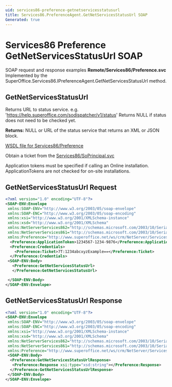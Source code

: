 ```yaml
---
uid: services86-preference-getnetservicesstatusurl
title: Services86.PreferenceAgent.GetNetServicesStatusUrl SOAP
Generated: true
---
```


# Services86 Preference GetNetServicesStatusUrl SOAP

SOAP request and response examples **Remote/Services86/Preference.svc**
Implemented by the <see cref="M:SuperOffice.Services86.IPreferenceAgent.GetNetServicesStatusUrl">SuperOffice.Services86.IPreferenceAgent.GetNetServicesStatusUrl</see> method.

## GetNetServicesStatusUrl

Returns URL to status service. e.g. 'https://help.superoffice.com/sodispatcher/v1/status' Returns NULL if status does not need to be checked yet.


**Returns:** NULL or URL of the status service that returns an XML or JSON block.


[WSDL file for Services86/Preference](../Services86-Preference.md)

Obtain a ticket from the [Services86/SoPrincipal.svc](../SoPrincipal/index.md)

Application tokens must be specified if calling an Online installation. ApplicationTokens are not checked for on-site installations.

## GetNetServicesStatusUrl Request

```xml
<?xml version="1.0" encoding="UTF-8"?>
<SOAP-ENV:Envelope
 xmlns:SOAP-ENV="http://www.w3.org/2003/05/soap-envelope"
 xmlns:SOAP-ENC="http://www.w3.org/2003/05/soap-encoding"
 xmlns:xsi="http://www.w3.org/2001/XMLSchema-instance"
 xmlns:xsd="http://www.w3.org/2001/XMLSchema"
 xmlns:NetServerServices862="http://schemas.microsoft.com/2003/10/Serialization/Arrays"
 xmlns:NetServerServices861="http://schemas.microsoft.com/2003/10/Serialization/"
 xmlns:Preference="http://www.superoffice.net/ws/crm/NetServer/Services86">
  <Preference:ApplicationToken>1234567-1234-9876</Preference:ApplicationToken>
  <Preference:Credentials>
    <Preference:Ticket>7T:1234abcxyzExample==</Preference:Ticket>
  </Preference:Credentials>
 <SOAP-ENV:Body>
   <Preference:GetNetServicesStatusUrl>
   </Preference:GetNetServicesStatusUrl>

 </SOAP-ENV:Body>
</SOAP-ENV:Envelope>

```


## GetNetServicesStatusUrl Response

```xml
<?xml version="1.0" encoding="UTF-8"?>
<SOAP-ENV:Envelope
 xmlns:SOAP-ENV="http://www.w3.org/2003/05/soap-envelope"
 xmlns:SOAP-ENC="http://www.w3.org/2003/05/soap-encoding"
 xmlns:xsi="http://www.w3.org/2001/XMLSchema-instance"
 xmlns:xsd="http://www.w3.org/2001/XMLSchema"
 xmlns:NetServerServices862="http://schemas.microsoft.com/2003/10/Serialization/Arrays"
 xmlns:NetServerServices861="http://schemas.microsoft.com/2003/10/Serialization/"
 xmlns:Preference="http://www.superoffice.net/ws/crm/NetServer/Services86">
 <SOAP-ENV:Body>
  <Preference:GetNetServicesStatusUrlResponse>
   <Preference:Response xsi:type="xsd:string"></Preference:Response>
  </Preference:GetNetServicesStatusUrlResponse>
 </SOAP-ENV:Body>
</SOAP-ENV:Envelope>

```


